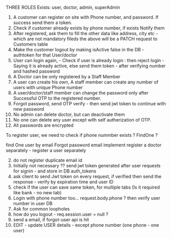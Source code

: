 THREE ROLES Exists: user, doctor, admin, superAdmin

1. A customer can register on site with Phone number, and password. If success send them a token. 
2. Check if customer already exists by phone number, if exists Notify them
3. After registered, ask them to fill the other data like address, city etc - which are not mandatory fileds
the above will be a PATCH request to Customers table
4. Make the customer logout by making isActive false in the DB - authtoken for that User/doctor
5. User can login again, - Check if user is already login : then reject login - Saying it is already active, else send them token - after verifying number and hashed password
6. A Doctor can be only registered by a Staff Member 
7. A user can create his own, A staff member can create any number of users with unique Phone number
8. A user/doctor/staff member can change the password only after Successful OTP to the registered number.
9. Forgot password, send OTP verify - then send jwt token to continue with new password
10. No admin can delete doctor, but can deactivate them
11. No one can delete any user except with self autherization of OTP. 
12. All passwords are encrypted 


To register user, we need to check if phone nummber exists ? FindOne ? 

find One user by email
Forgot password email implement
register a doctor separately - register a user separately

2. do not register duplicate email id
3. Initially not necessary  ?? send jwt token generated after user requests for signin - and store in DB auth_tokens
4. ask client to send Jwt token on every request, if verified then send the response - verify by expiration time and user ID
5. check if the user can save same token, for multiple tabs (Is it required like bank - no new tab)
6. Login with  phone number too...  request.body.phone ? then verify user number in user DB
7. Ask for common loopholes
8. how do you logout - req.session.user = null ?
9. send a email, if forgot-user api is hit
10. EDIT - update USER details - except phone number (one phone - one user)

